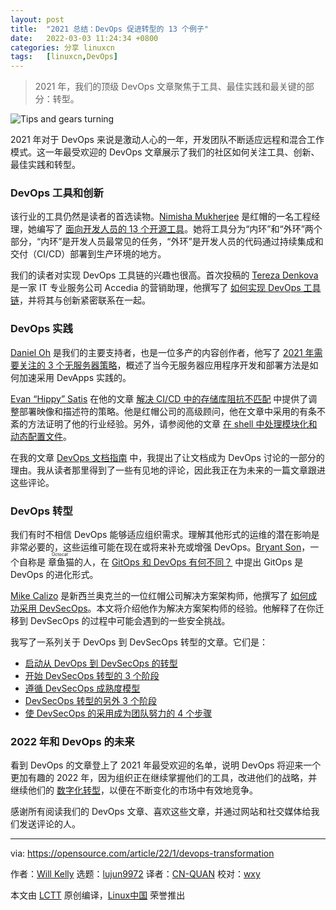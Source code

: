 ```yaml
---
layout: post
title:	"2021 总结：DevOps 促进转型的 13 个例子"
date:	2022-03-03 11:24:34 +0800 
categories:	分享 linuxcn 
tags:	[linuxcn,DevOps]
---
```




> 
> 2021 年，我们的顶级 DevOps 文章聚焦于工具、最佳实践和最关键的部分：转型。
> 
> 
> 


![](/Asserts/Images//attachment/album/202203/03/112426i6am9jokk88z9n89.jpg "Tips and gears turning")


2021 年对于 DevOps 来说是激动人心的一年，开发团队不断适应远程和混合工作模式。这一年最受欢迎的 DevOps 文章展示了我们的社区如何关注工具、创新、最佳实践和转型。


### DevOps 工具和创新


该行业的工具仍然是读者的首选读物。[Nimisha Mukherjee](https://opensource.com/users/nimisha) 是红帽的一名工程经理，她编写了 [面向开发人员的 13 个开源工具](https://opensource.com/article/21/6/open-source-developer-tools)。她将工具分为“内环”和“外环”两个部分，“内环”是开发人员最常见的任务，“外环”是开发人员的代码通过持续集成和交付（CI/CD）部署到生产环境的地方。


我们的读者对实现 DevOps 工具链的兴趣也很高。首次投稿的 [Tereza Denkova](https://opensource.com/users/tereza-denkova) 是一家 IT 专业服务公司 Accedia 的营销助理，他撰写了 [如何实现 DevOps 工具链](https://opensource.com/article/21/1/devops-tool-chain)，并将其与创新紧密联系在一起。


### DevOps 实践


[Daniel Oh](https://opensource.com/users/daniel-oh) 是我们的主要支持者，也是一位多产的内容创作者，他写了 [2021 年需要关注的 3 个无服务器策略](https://opensource.com/article/21/1/devapps-strategies)，概述了当今无服务器应用程序开发和部署方法是如何加速采用 DevApps 实践的。


[Evan “Hippy” Satis](https://opensource.com/users/hippyod) 在他的文章 [解决 CI/CD 中的存储库阻抗不匹配](https://opensource.com/article/21/8/impedance-mismatch-cicd) 中提供了调整部署映像和描述符的策略。他是红帽公司的高级顾问，他在文章中采用的有条不紊的方法证明了他的行业经验。另外，请参阅他的文章 [在 shell 中处理模块化和动态配置文件](https://opensource.com/article/21/5/processing-configuration-files-shell)。


在我的文章 [DevOps 文档指南](https://opensource.com/article/21/3/devops-documentation) 中，我提出了让文档成为 DevOps 讨论的一部分的理由。我从读者那里得到了一些有见地的评论，因此我正在为未来的一篇文章跟进这些评论。


### DevOps 转型


我们有时不相信 DevOps 能够适应组织需求。理解其他形式的运维的潜在影响是非常必要的，这些运维可能在现在或将来补充或增强 DevOps。[Bryant Son](https://opensource.com/users/brson)，一个自称是<ruby> 章鱼猫 <rt>  Octocat </rt></ruby>的人，在 [GitOps 和 DevOps 有何不同？](http://opensource.com/article/21/3/gitops) 中提出 GitOps 是 DevOps 的进化形式。


[Mike Calizo](https://opensource.com/users/mcalizo) 是新西兰奥克兰的一位红帽公司解决方案架构师，他撰写了 [如何成功采用 DevSecOps](https://opensource.com/article/21/2/devsecops)。本文将介绍他作为解决方案架构师的经验。他解释了在你迁移到 DevSecOps 的过程中可能会遇到的一些安全挑战。


我写了一系列关于 DevOps 到 DevSecOps 转型的文章。它们是：


* [启动从 DevOps 到 DevSecOps 的转型](http://opensource.com/article/21/10/devops-to-devsecops)
* [开始 DevSecOps 转型的 3 个阶段](https://opensource.com/article/21/10/first-phases-devsecops-transformation)
* [遵循 DevSecOps 成熟度模型](https://opensource.com/article/21/10/devsecops-maturity-model)
* [DevSecOps 转型的另外 3 个阶段](https://opensource.com/article/21/10/last-phases-devsecops-transformation)
* [使 DevSecOps 的采用成为团队努力的 4 个步骤](https://opensource.com/article/21/10/devsecops-team-effort)


### 2022 年和 DevOps 的未来


看到 DevOps 的文章登上了 2021 年最受欢迎的名单，说明 DevOps 将迎来一个更加有趣的 2022 年，因为组织正在继续掌握他们的工具，改进他们的战略，并继续他们的 [数字化转型](https://enterprisersproject.com/what-is-digital-transformation)，以便在不断变化的市场中有效地竞争。


感谢所有阅读我们的 DevOps 文章、喜欢这些文章，并通过网站和社交媒体给我们发送评论的人。




---


via: <https://opensource.com/article/22/1/devops-transformation>


作者：[Will Kelly](https://opensource.com/users/willkelly) 选题：[lujun9972](https://github.com/lujun9972) 译者：[CN-QUAN](https://github.com/CN-QUAN) 校对：[wxy](https://github.com/wxy)


本文由 [LCTT](https://github.com/LCTT/TranslateProject) 原创编译，[Linux中国](https://linux.cn/) 荣誉推出

